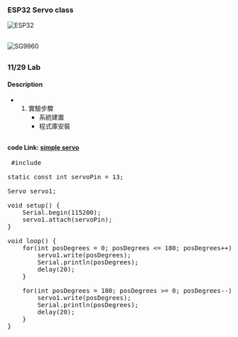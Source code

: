 ### ESP32 Servo class
![ESP32](https://github.com/jumbokh/esp32-class/blob/master/images/ESP32s-pinout.png)
##
![SG9960](https://www.jsumo.com/mg996r-servo-motor-digital-1701-65-B.jpg)
## 
### 11/29 Lab
#### Description
* 1. 實驗步驟
      * 系統建置
      * 程式庫安裝
 ##
 #### code Link: [simple servo](https://github.com/jumbokh/esp32-class/blob/master/hs1129/src/01-SimpleServo/01-SimpleServo.ino)
 <pre>
 #include <Servo.h>

static const int servoPin = 13;

Servo servo1;

void setup() {
    Serial.begin(115200);
    servo1.attach(servoPin);
}

void loop() {
    for(int posDegrees = 0; posDegrees <= 180; posDegrees++) {
        servo1.write(posDegrees);
        Serial.println(posDegrees);
        delay(20);
    }

    for(int posDegrees = 180; posDegrees >= 0; posDegrees--) {
        servo1.write(posDegrees);
        Serial.println(posDegrees);
        delay(20);
    }
}
 </pre>
